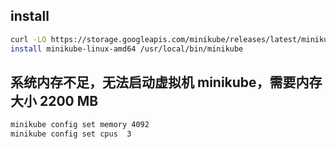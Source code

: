 ## install
```bash
curl -LO https://storage.googleapis.com/minikube/releases/latest/minikube-linux-amd64
install minikube-linux-amd64 /usr/local/bin/minikube
```
## 系统内存不足，无法启动虚拟机 minikube，需要内存大小 2200 MB
```bash
minikube config set memory 4092
minikube config set cpus  3
```
